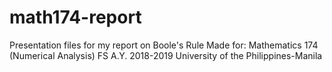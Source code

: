 # math174-report
Presentation files for my report on Boole's Rule
Made for: Mathematics 174 (Numerical Analysis)
FS A.Y. 2018-2019
University of the Philippines-Manila